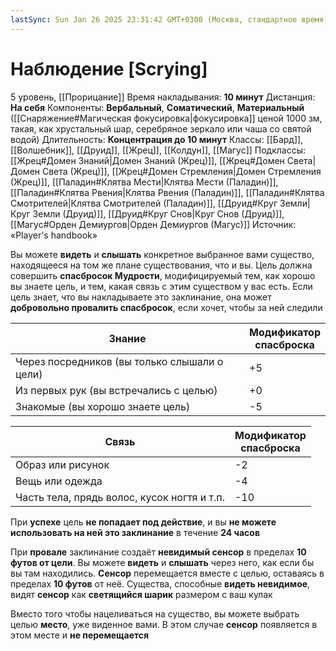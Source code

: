 ```yaml
---
lastSync: Sun Jan 26 2025 23:31:42 GMT+0300 (Москва, стандартное время)
---
```

# Наблюдение [Scrying]
5 уровень, [[Прорицание]]
Время накладывания: **10 минут**
Дистанция: **На себя**
Компоненты: **Вербальный**, **Соматический**, **Материальный** ([[Снаряжение#Магическая фокусировка|фокусировка]] ценой 1000 зм, такая, как хрустальный шар, серебряное зеркало или чаша со святой водой)
Длительность: **Концентрация до 10 минут**
Классы: [[Бард]], [[Волшебник]], [[Друид]], [[Жрец]], [[Колдун]], [[Магус]]
Подклассы: [[Жрец#Домен Знаний|Домен Знаний (Жрец)]], [[Жрец#Домен Света|Домен Света (Жрец)]], [[Жрец#Домен Стремления|Домен Стремления (Жрец)]], [[Паладин#Клятва Мести|Клятва Мести (Паладин)]], [[Паладин#Клятва Рвения|Клятва Рвения (Паладин)]], [[Паладин#Клятва Смотрителей|Клятва Смотрителей (Паладин)]], [[Друид#Круг Земли|Круг Земли (Друид)]], [[Друид#Круг Снов|Круг Снов (Друид)]], [[Магус#Орден Демиургов|Орден Демиургов (Магус)]]
Источник: «Player's handbook»

Вы можете **видеть** и **слышать** конкретное выбранное вами существо, находящееся на том же плане существования, что и вы. Цель должна совершить **спасбросок Мудрости**, модифицируемый тем, как хорошо вы знаете цель, и тем, какая связь с этим существом у вас есть. Если цель знает, что вы накладываете это заклинание, она может **добровольно провалить спасбросок**, если хочет, чтобы за ней следили

| Знание                                       | Модификатор  <br>спасброска |
| -------------------------------------------- | --------------------------- |
| Через посредников (вы только слышали о цели) | +5                          |
| Из первых рук (вы встречались с целью)       | +0                          |
| Знакомые (вы хорошо знаете цель)             | -5                          |

| Связь                                       | Модификатор  <br>спасброска |
| ------------------------------------------- | --------------------------- |
| Образ или рисунок                           | -2                          |
| Вещь или одежда                             | -4                          |
| Часть тела, прядь волос, кусок ногтя и т.п. | -10                         |
При **успехе** цель **не попадает под действие**, и вы **не можете использовать на ней это заклинание** в течение **24 часов**

При **провале** заклинание создаёт **невидимый сенсор** в пределах **10 футов от цели**. Вы можете **видеть** и **слышать** через него, как если бы вы там находились. **Сенсор** перемещается вместе с целью, оставаясь в пределах **10 футов** от неё. Существа, способные **видеть невидимое**, видят **сенсор** как **светящийся шарик** размером с ваш кулак

Вместо того чтобы нацеливаться на существо, вы можете выбрать целью **место**, уже виденное вами. В этом случае **сенсор** появляется в этом месте и **не перемещается**